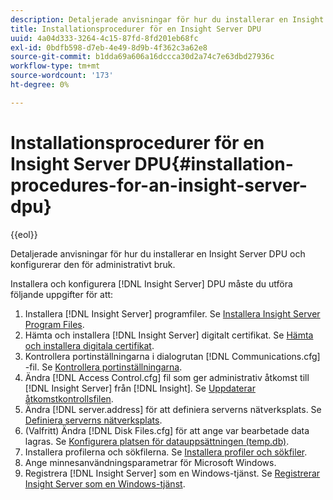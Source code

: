 ```yaml
---
description: Detaljerade anvisningar för hur du installerar en Insight Server DPU och konfigurerar den för administrativt bruk.
title: Installationsprocedurer för en Insight Server DPU
uuid: 4a04d333-3264-4c15-87fd-8fd201eb68fc
exl-id: 0bdfb598-d7eb-4e49-8d9b-4f362c3a62e8
source-git-commit: b1dda69a606a16dccca30d2a74c7e63dbd27936c
workflow-type: tm+mt
source-wordcount: '173'
ht-degree: 0%

---
```


# Installationsprocedurer för en Insight Server DPU{#installation-procedures-for-an-insight-server-dpu}

{{eol}}

Detaljerade anvisningar för hur du installerar en Insight Server DPU och konfigurerar den för administrativt bruk.

Installera och konfigurera [!DNL Insight Server] DPU måste du utföra följande uppgifter för att:

1. Installera [!DNL Insight Server] programfiler. Se [Installera Insight Server Program Files](../../../../home/c-inst-svr/c-install-ins-svr/t-install-proc-inst-svr-dpu/t-install-prgm-files.md#task-1e6251fd39714186baa40d38f23d0088).
1. Hämta och installera [!DNL Insight Server] digitalt certifikat. Se [Hämta och installera digitala certifikat](../../../../home/c-inst-svr/c-install-ins-svr/t-install-proc-inst-svr-dpu/c-dnld-dgtl-cert/c-dnld-dgtl-cert.md#concept-4f79c240492f4e52b6375b4b3bbefa17).
1. Kontrollera portinställningarna i dialogrutan [!DNL Communications.cfg] -fil. Se [Kontrollera portinställningarna](../../../../home/c-inst-svr/c-install-ins-svr/t-install-proc-inst-svr-dpu/t-chk-pt-stgs.md#task-a91191b0a19e4437aa535a27c734ae64).
1. Ändra [!DNL Access Control.cfg] fil som ger administrativ åtkomst till [!DNL Insight Server] från [!DNL Insight]. Se [Uppdaterar åtkomstkontrollsfilen](../../../../home/c-inst-svr/c-install-ins-svr/t-install-proc-inst-svr-dpu/c-updt-accss-ctrl-file.md#concept-fb9aa0c0e0664c018528f56d01c4808d).
1. Ändra [!DNL server.address] för att definiera serverns nätverksplats. Se [Definiera serverns nätverksplats](../../../../home/c-inst-svr/c-install-ins-svr/t-install-proc-inst-svr-dpu/c-svrs-ntwk-loc/c-svrs-ntwk-loc.md#concept-87dd2aa3448c415ca1285bc445a8c649).
1. (Valfritt) Ändra [!DNL Disk Files.cfg] för att ange var bearbetade data lagras. Se [Konfigurera platsen för datauppsättningen (temp.db)](../../../../home/c-inst-svr/c-install-ins-svr/t-install-proc-inst-svr-dpu/t-cfg-loc-dtst.md#task-f645eefecb154e679acbb480a07c1f0e).
1. Installera profilerna och sökfilerna. Se [Installera profiler och sökfiler](../../../../home/c-inst-svr/c-install-ins-svr/t-install-proc-inst-svr-dpu/c-install-prof-lkup-files.md#concept-1631895d09a14dc99316bf8cf166fdfc).
1. Ange minnesanvändningsparametrar för Microsoft Windows.
1. Registrera [!DNL Insight Server] som en Windows-tjänst. Se [Registrerar Insight Server som en Windows-tjänst](../../../../home/c-inst-svr/c-install-ins-svr/t-install-proc-inst-svr-dpu/c-reg-wdws-svc.md#concept-f2c7aa891d544a2595aa01d0d796a540).
